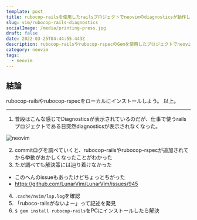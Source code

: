 ```yaml
---
template: post
title: rubocop-railsを使用したrailsプロジェクトでneovimのdiagnosticsが動作しない
slug: vim/rubocop-rails-diagnostics
socialImage: /media/printing-press.jpg
draft: false
date: 2022-03-25T04:44:55.443Z
description: rubocop-railsやrubocop-rspecのGemを使用したプロジェクトでneovimのdiagnosticsが表示されなくなったのでその解消方法の備忘録
category: neovim
tags:
  - neovim
---
```

## 結論

rubocop-railsやrubocop-rspecをローカルにインストールしよう。 以上。

- - -

1. 普段はこんな感じでDiagnosticsが表示されているのだが、仕事で使うrailsプロジェクトである日突然diagnosticsが表示されなくなった。

![neovim](/media/スクリーンショット-2022-03-25-14.20.20.png "neovim")

2. commitログを調べていくと、rubocop-railsやrubocop-rspecが追加されてから挙動がおかしくなったことがわかった
3. ただ調べても解決策には辿り着けなかった

* このへんのissueもあったけどちょっとちがった
* https://github.com/LunarVim/LunarVim/issues/945

4. `.cache/nvim/lsp.log`を確認
5. 「ruboco-railsがないよー」って記述を発見
6. `$ gem install rubocop-rails`をPCにインストールしたら解決